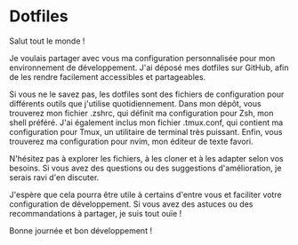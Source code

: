 # Dotfiles

Salut tout le monde !

Je voulais partager avec vous ma configuration personnalisée pour mon environnement de développement.
J'ai déposé mes dotfiles sur GitHub, afin de les rendre facilement accessibles et partageables.

Si vous ne le savez pas, les dotfiles sont des fichiers de configuration pour différents outils que j'utilise quotidiennement.
Dans mon dépôt, vous trouverez mon fichier .zshrc, qui définit ma configuration pour Zsh, mon shell préféré.
J'ai également inclus mon fichier .tmux.conf, qui contient ma configuration pour Tmux, un utilitaire de terminal très puissant. Enfin, vous trouverez ma configuration pour nvim, mon éditeur de texte favori.

N'hésitez pas à explorer les fichiers, à les cloner et à les adapter selon vos besoins. Si vous avez des questions ou des suggestions d'amélioration, je serais ravi d'en discuter.


J'espère que cela pourra être utile à certains d'entre vous et faciliter votre configuration de développement. Si vous avez des astuces ou des recommandations à partager, je suis tout ouïe !

Bonne journée et bon développement !
